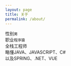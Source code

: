 ```yaml
---
layout: page
title: 关于
permalink: /about/
---
```


性别`男`  
职业`程序猿`  
全栈工程师  
略懂JAVA、JAVASCRIPT、C#  
以及SPRING、.NET、VUE
